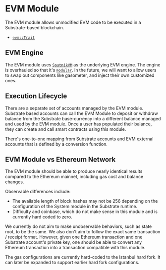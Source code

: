 # EVM Module
The EVM module allows unmodified EVM code to be executed in a Substrate-based blockchain.
- [`evm::Trait`](https://docs.rs/pallet-evm/2.0.0/pallet_evm/trait.Trait.html)

## EVM Engine
The EVM module uses [`SputnikVM`](https://github.com/rust-blockchain/evm) as the underlying EVM engine. The engine is overhauled so that it's [`modular`](https://github.com/corepaper/evm). In the future, we will want to allow users to swap out components like gasometer, and inject their own customized ones.

## Execution Lifecycle
There are a separate set of accounts managed by the EVM module. Substrate based accounts can call the EVM Module to deposit or withdraw balance from the Substrate base-currency into a different balance managed and used by the EVM module. Once a user has populated their balance, they can create and call smart contracts using this module.

There's one-to-one mapping from Substrate accounts and EVM external accounts that is defined by a conversion function.

## EVM Module vs Ethereum Network
The EVM module should be able to produce nearly identical results compared to the Ethereum mainnet, including gas cost and balance changes.

Observable differences include:

- The available length of block hashes may not be 256 depending on the configuration of the System module in the Substrate runtime.
- Difficulty and coinbase, which do not make sense in this module and is currently hard coded to zero.

We currently do not aim to make unobservable behaviors, such as state root, to be the same. We also don't aim to follow the exact same transaction / receipt format. However, given one Ethereum transaction and one Substrate account's private key, one should be able to convert any Ethereum transaction into a transaction compatible with this module.

The gas configurations are currently hard-coded to the Istanbul hard fork. It can later be expanded to support earlier hard fork configurations.
